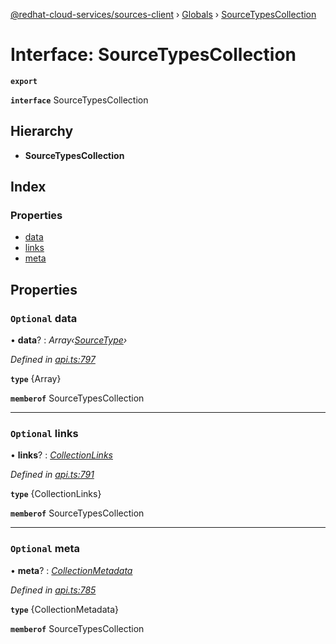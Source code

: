 [@redhat-cloud-services/sources-client](../README.md) › [Globals](../globals.md) › [SourceTypesCollection](sourcetypescollection.md)

# Interface: SourceTypesCollection

**`export`** 

**`interface`** SourceTypesCollection

## Hierarchy

* **SourceTypesCollection**

## Index

### Properties

* [data](sourcetypescollection.md#optional-data)
* [links](sourcetypescollection.md#optional-links)
* [meta](sourcetypescollection.md#optional-meta)

## Properties

### `Optional` data

• **data**? : *Array‹[SourceType](sourcetype.md)›*

*Defined in [api.ts:797](https://github.com/RedHatInsights/javascript-clients/blob/master/packages/sources/api.ts#L797)*

**`type`** {Array<SourceType>}

**`memberof`** SourceTypesCollection

___

### `Optional` links

• **links**? : *[CollectionLinks](collectionlinks.md)*

*Defined in [api.ts:791](https://github.com/RedHatInsights/javascript-clients/blob/master/packages/sources/api.ts#L791)*

**`type`** {CollectionLinks}

**`memberof`** SourceTypesCollection

___

### `Optional` meta

• **meta**? : *[CollectionMetadata](collectionmetadata.md)*

*Defined in [api.ts:785](https://github.com/RedHatInsights/javascript-clients/blob/master/packages/sources/api.ts#L785)*

**`type`** {CollectionMetadata}

**`memberof`** SourceTypesCollection
